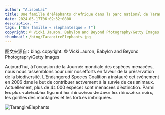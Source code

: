 ```yaml
---
author: "AlisonLai"
title: Une famille d'éléphants d'Afrique dans le parc national de Tarangire, en Tanzanie (© Vicki Jauron, Babylon and Beyond Photography/Getty Images)
date: 2024-05-17T06:02:32+0800
description: ""
tags: ["Une famille « éléphantesque » !"]
copyright: © Vicki Jauron, Babylon and Beyond Photography/Getty Images
thumbnail: /bing/TarangireElephants.jpg
---
```

图文来源自：bing.  copyright: © Vicki Jauron, Babylon and Beyond Photography/Getty Images

Aujourd’hui, à l’occasion de la Journée mondiale des espèces menacées, nous nous rassemblons pour unir nos efforts en faveur de la préservation de la biodiversité. L’Endangered Species Coalition a instauré cet événement en 2006 dans le but de contribuer activement à la survie de ces animaux. Actuellement, plus de 44 000 espèces sont menacées d’extinction. Parmi les plus vulnérables figurent les rhinocéros de Java, les rhinocéros noirs, les gorilles des montagnes et les tortues imbriquées.

![TarangireElephants](/bing/TarangireElephants.jpg)